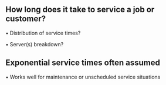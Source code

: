 ## How long does it take to service a job or customer?
• Distribution of service times?

• Server(s) breakdown?

## Exponential service times often assumed
• Works well for maintenance or unscheduled service situations
